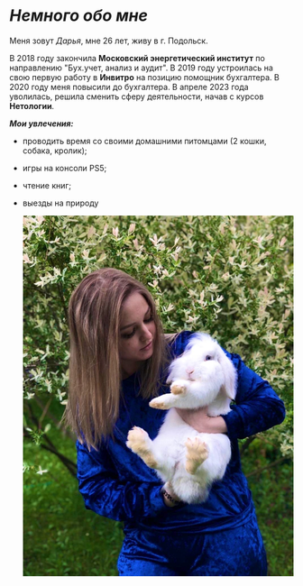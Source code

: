 # *Немного обо мне*

Меня зовут *Дарья*, мне 26 лет, живу в г. Подольск. 

В 2018 году закончила **Московский энергетический институт** по направлению "Бух.учет, анализ и аудит". В 2019 году устроилась на свою первую работу в **Инвитро** на позицию помощник бухгалтера. В 2020 году меня повысили до бухгалтера. В апреле 2023 года уволилась, решила сменить сферу деятельности, начав с курсов **Нетологии**.

***Мои увлечения:***
- проводить время со своими домашними питомцами (2 кошки, собака, кролик);
- игры на консоли PS5;
- чтение книг;
- выезды на природу
  
  ![Alt text](image.png)